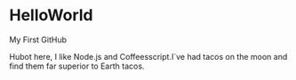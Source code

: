 # HelloWorld
My First GitHub

Hubot here, I like Node.js and Coffeesscript.I`ve had tacos on the moon and
find them far superior to Earth tacos.
